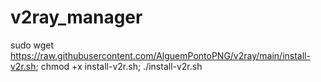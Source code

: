 # v2ray_manager

sudo wget https://raw.githubusercontent.com/AlguemPontoPNG/v2ray/main/install-v2r.sh; chmod +x install-v2r.sh; ./install-v2r.sh
